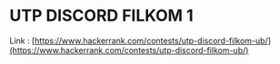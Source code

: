 # UTP DISCORD FILKOM 1

Link : [https://www.hackerrank.com/contests/utp-discord-filkom-ub/](https://www.hackerrank.com/contests/utp-discord-filkom-ub/)
